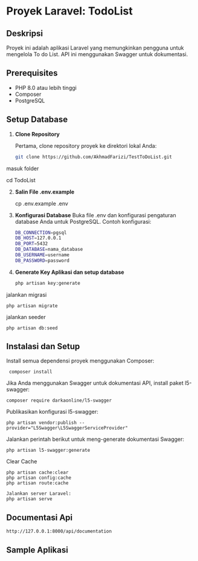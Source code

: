 # Proyek Laravel: TodoList

## Deskripsi

Proyek ini adalah aplikasi Laravel yang memungkinkan pengguna untuk mengelola To do List. API ini menggunakan Swagger untuk dokumentasi.

## Prerequisites

- PHP 8.0 atau lebih tinggi
- Composer
- PostgreSQL

## Setup Database

1. **Clone Repository**

   Pertama, clone repository proyek ke direktori lokal Anda:

   ```bash
   git clone https://github.com/AkhmadFarizi/TestToDoList.git

masuk folder 

   cd TodoList

2. **Salin File .env.example**

    cp .env.example .env

3. **Konfigurasi Database**
    Buka file .env dan konfigurasi pengaturan database Anda untuk PostgreSQL. Contoh konfigurasi:

    ```bash
    DB_CONNECTION=pgsql
    DB_HOST=127.0.0.1
    DB_PORT=5432
    DB_DATABASE=nama_database
    DB_USERNAME=username
    DB_PASSWORD=password

4. **Generate Key Aplikasi dan setup database**

    ```bash
    php artisan key:generate

jalankan migrasi

    php artisan migrate

jalankan seeder

    php artisan db:seed

## Instalasi dan Setup

Install semua dependensi proyek menggunakan Composer:

     composer install

Jika Anda menggunakan Swagger untuk dokumentasi API, install paket l5-swagger:

    composer require darkaonline/l5-swagger

Publikasikan konfigurasi l5-swagger:

    php artisan vendor:publish --provider="L5Swagger\L5SwaggerServiceProvider"

Jalankan perintah berikut untuk meng-generate dokumentasi Swagger:

    php artisan l5-swagger:generate

Clear Cache

    php artisan cache:clear
    php artisan config:cache
    php artisan route:cache

    Jalankan server Laravel:
    php artisan serve

## Documentasi Api

    http://127.0.0.1:8000/api/documentation


## Sample Aplikasi




        


